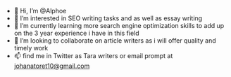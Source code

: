 - 👋 Hi, I’m @Alphoe
- 👀 I’m interested in SEO writing tasks and as well as essay writing 
- 🌱 I’m currently learning more search engine optimization skills to add up on the 3 year experience i have in this field 
- 💞️ I’m looking to collaborate on article writers as i will offer quality and timely work
- 📫 find me in Twitter as Tara writers or email prompt at johanatoret10@gmail.com

<!---
Alphoe/Alphoe is a ✨ special ✨ repository because its `README.md` (this file) appears on your GitHub profile.
You can click the Preview link to take a look at your changes.
--->
